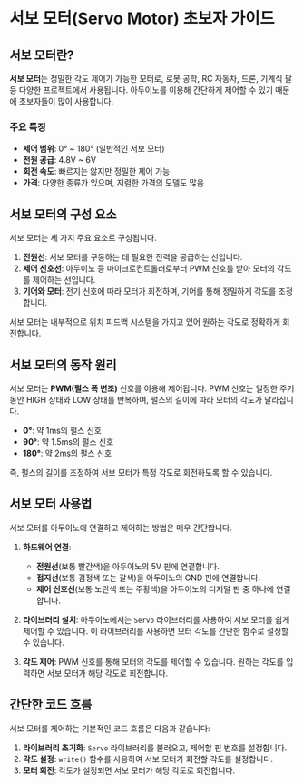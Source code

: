 # 서보 모터(Servo Motor) 초보자 가이드

## 서보 모터란?

**서보 모터**는 정밀한 각도 제어가 가능한 모터로, 로봇 공학, RC 자동차, 드론, 기계식 팔 등 다양한 프로젝트에서 사용됩니다. 아두이노를 이용해 간단하게 제어할 수 있기 때문에 초보자들이 많이 사용합니다.

### 주요 특징
- **제어 범위**: 0° ~ 180° (일반적인 서보 모터)
- **전원 공급**: 4.8V ~ 6V
- **회전 속도**: 빠르지는 않지만 정밀한 제어 가능
- **가격**: 다양한 종류가 있으며, 저렴한 가격의 모델도 많음

## 서보 모터의 구성 요소

서보 모터는 세 가지 주요 요소로 구성됩니다.

1. **전원선**: 서보 모터를 구동하는 데 필요한 전력을 공급하는 선입니다.
2. **제어 신호선**: 아두이노 등 마이크로컨트롤러로부터 PWM 신호를 받아 모터의 각도를 제어하는 선입니다.
3. **기어와 모터**: 전기 신호에 따라 모터가 회전하며, 기어를 통해 정밀하게 각도를 조정합니다.

서보 모터는 내부적으로 위치 피드백 시스템을 가지고 있어 원하는 각도로 정확하게 회전합니다.

## 서보 모터의 동작 원리

서보 모터는 **PWM(펄스 폭 변조)** 신호를 이용해 제어됩니다. PWM 신호는 일정한 주기 동안 HIGH 상태와 LOW 상태를 반복하며, 펄스의 길이에 따라 모터의 각도가 달라집니다.

- **0°**: 약 1ms의 펄스 신호
- **90°**: 약 1.5ms의 펄스 신호
- **180°**: 약 2ms의 펄스 신호

즉, 펄스의 길이를 조정하여 서보 모터가 특정 각도로 회전하도록 할 수 있습니다.

## 서보 모터 사용법

서보 모터를 아두이노에 연결하고 제어하는 방법은 매우 간단합니다.

1. **하드웨어 연결**:
    - **전원선**(보통 빨간색)을 아두이노의 5V 핀에 연결합니다.
    - **접지선**(보통 검정색 또는 갈색)을 아두이노의 GND 핀에 연결합니다.
    - **제어 신호선**(보통 노란색 또는 주황색)을 아두이노의 디지털 핀 중 하나에 연결합니다.

2. **라이브러리 설치**: 아두이노에서는 `Servo` 라이브러리를 사용하여 서보 모터를 쉽게 제어할 수 있습니다. 이 라이브러리를 사용하면 모터 각도를 간단한 함수로 설정할 수 있습니다.

3. **각도 제어**: PWM 신호를 통해 모터의 각도를 제어할 수 있습니다. 원하는 각도를 입력하면 서보 모터가 해당 각도로 회전합니다.

## 간단한 코드 흐름

서보 모터를 제어하는 기본적인 코드 흐름은 다음과 같습니다:

1. **라이브러리 초기화**: `Servo` 라이브러리를 불러오고, 제어할 핀 번호를 설정합니다.
2. **각도 설정**: `write()` 함수를 사용하여 서보 모터가 회전할 각도를 설정합니다.
3. **모터 회전**: 각도가 설정되면 서보 모터가 해당 각도로 회전합니다.
